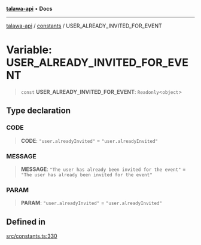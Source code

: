 [**talawa-api**](../../README.md) • **Docs**

***

[talawa-api](../../modules.md) / [constants](../README.md) / USER\_ALREADY\_INVITED\_FOR\_EVENT

# Variable: USER\_ALREADY\_INVITED\_FOR\_EVENT

> `const` **USER\_ALREADY\_INVITED\_FOR\_EVENT**: `Readonly`\<`object`\>

## Type declaration

### CODE

> **CODE**: `"user.alreadyInvited"` = `"user.alreadyInvited"`

### MESSAGE

> **MESSAGE**: `"The user has already been invited for the event"` = `"The user has already been invited for the event"`

### PARAM

> **PARAM**: `"user.alreadyInvited"` = `"user.alreadyInvited"`

## Defined in

[src/constants.ts:330](https://github.com/PalisadoesFoundation/talawa-api/blob/3bacbf38707ebd3e3e5f1bc5b4cc7aa3b2adc169/src/constants.ts#L330)
